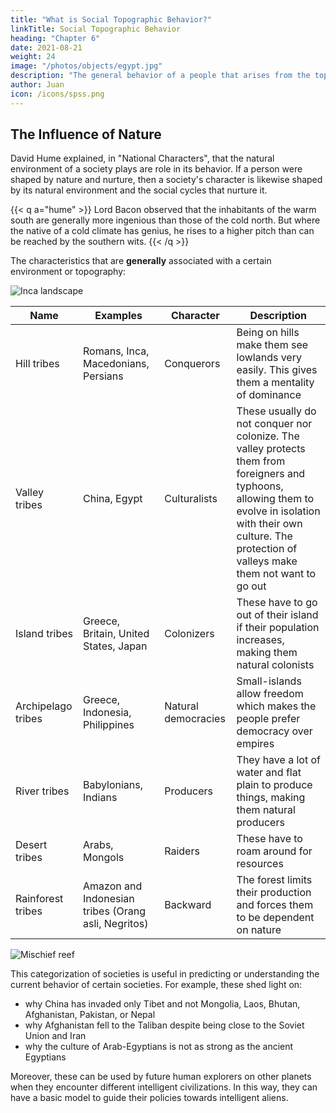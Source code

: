 ```yaml
---
title: "What is Social Topographic Behavior?"
linkTitle: Social Topographic Behavior
heading: "Chapter 6"
date: 2021-08-21
weight: 24
image: "/photos/objects/egypt.jpg"
description: "The general behavior of a people that arises from the topography of their homeland"
author: Juan
icon: /icons/spss.png
---
```



## The Influence of Nature

David Hume explained, in "National Characters", that the natural environment of a society plays are role in its behavior. If a person were shaped by nature and nurture, then a society's character is likewise shaped by its natural environment and the social cycles that nurture it.

{{< q a="hume" >}}
Lord Bacon observed that the inhabitants of the warm south are generally more ingenious than those of the cold north. But where the native of a cold climate has genius, he rises to a higher pitch than can be reached by the southern wits.
{{< /q >}}

The characteristics that are **generally** associated with a certain environment or topography:

![Inca landscape](https://res.cloudinary.com/nara/image/upload/v1567936990/photos/incacroplowres.jpg)

Name | Examples | Character | Description
--- | --- | --- | ---
Hill tribes | Romans, Inca, Macedonians, Persians | Conquerors | Being on hills make them see lowlands very easily. This gives them a mentality of dominance
Valley tribes | China, Egypt | Culturalists | These usually do not conquer nor colonize. The valley protects them from foreigners and typhoons, allowing them to evolve in isolation with their own culture. The protection of valleys make them not want to go out
Island tribes | Greece, Britain, United States, Japan | Colonizers | These have to go out of their island if their population increases, making them natural colonists
Archipelago tribes | Greece, Indonesia, Philippines | Natural democracies | Small-islands allow freedom which makes the people prefer democracy over empires
River tribes | Babylonians, Indians | Producers | They have a lot of water and flat plain to produce things, making them natural producers
Desert tribes | Arabs, Mongols | Raiders | These have to roam around for resources
Rainforest tribes | Amazon and Indonesian tribes (Orang asli, Negritos) | Backward | The forest limits their production and forces them to be dependent on nature


<!-- In its long history, Egypt seemed to want to conquer only a few times and never even made it into Turkey nor Persia -->
![Mischief reef](https://sorasystem.sirv.com/photos/mischief600.jpg)

This categorization of societies is useful in predicting or understanding the current behavior of certain societies. For example, these shed light on:

- why China has invaded only Tibet and not Mongolia, Laos, Bhutan, Afghanistan, Pakistan, or Nepal
- why Afghanistan fell to the Taliban despite being close to the Soviet Union and Iran 
- why the culture of Arab-Egyptians is not as strong as the ancient Egyptians 

Moreover, these can be used by future human explorers on other planets when they encounter different intelligent civilizations. In this way, they can have a basic model to guide their policies towards intelligent aliens.

<!--   part David Hume’s method of assigning physical and metaphysical causes to the observable characteristics of groups of humans, as races.

It is one of the many factors that make up the social cycle theory of my proposed science, which aims to predict man-made events from human mental patterns — since mentality creates reality and since mentality (a constant force called Shiva or Yang) is bound by the universe (a constant force called Shakti or Yin), then history is cyclical and predictable (just as the seasons are cyclical and predictable because heat (a constant force from the sun) is bound by the rotation and revolution of the Earth (through a constant force of the sun’s gravity). -->